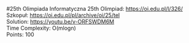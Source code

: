 #25th Olimpiada Informatyczna
25th Olimpiad: https://oi.edu.pl/l/326/ <br />
Szkopuł: https://oi.edu.pl/pl/archive/oi/25/tel <br />
Solution: https://youtu.be/v-ORFSWDM6M <br />
Time Complexity: O(mlogn)<br />
Points: 100 <br />